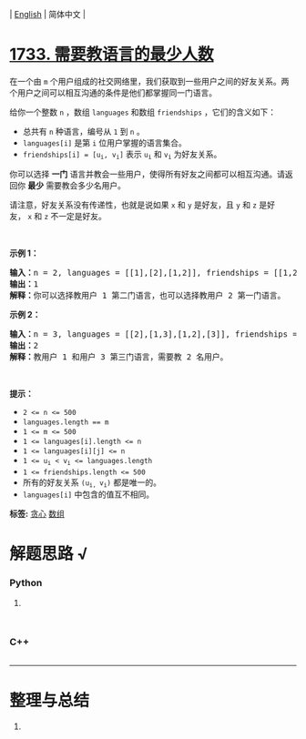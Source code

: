 | [English](README_EN.md) | 简体中文 |

# [1733. 需要教语言的最少人数](https://leetcode.cn/problems/minimum-number-of-people-to-teach)
<p>在一个由 <code>m</code> 个用户组成的社交网络里，我们获取到一些用户之间的好友关系。两个用户之间可以相互沟通的条件是他们都掌握同一门语言。</p>

<p>给你一个整数 <code>n</code> ，数组 <code>languages</code> 和数组 <code>friendships</code> ，它们的含义如下：</p>

<ul>
	<li>总共有 <code>n</code> 种语言，编号从 <code>1</code> 到 <code>n</code> 。</li>
	<li><code>languages[i]</code> 是第 <code>i</code> 位用户掌握的语言集合。</li>
	<li><code>friendships[i] = [u<sub>​​​​​​i</sub>​​​, v<sub>​​​​​​i</sub>]</code> 表示 <code>u<sup>​​​​​</sup><sub>​​​​​​i</sub></code>​​​​​ 和 <code>v<sub>i</sub></code> 为好友关系。</li>
</ul>

<p>你可以选择 <strong>一门</strong> 语言并教会一些用户，使得所有好友之间都可以相互沟通。请返回你 <strong>最少</strong> 需要教会多少名用户。</p>
请注意，好友关系没有传递性，也就是说如果 <code>x</code> 和 <code>y</code> 是好友，且 <code>y</code> 和 <code>z</code> 是好友， <code>x</code> 和 <code>z</code> 不一定是好友。

<p> </p>

<p><strong>示例 1：</strong></p>

<pre>
<b>输入：</b>n = 2, languages = [[1],[2],[1,2]], friendships = [[1,2],[1,3],[2,3]]
<b>输出：</b>1
<b>解释：</b>你可以选择教用户 1 第二门语言，也可以选择教用户 2 第一门语言。
</pre>

<p><strong>示例 2：</strong></p>

<pre>
<b>输入：</b>n = 3, languages = [[2],[1,3],[1,2],[3]], friendships = [[1,4],[1,2],[3,4],[2,3]]
<b>输出：</b>2
<b>解释：</b>教用户 1 和用户 3 第三门语言，需要教 2 名用户。
</pre>

<p> </p>

<p><strong>提示：</strong></p>

<ul>
	<li><code>2 <= n <= 500</code></li>
	<li><code>languages.length == m</code></li>
	<li><code>1 <= m <= 500</code></li>
	<li><code>1 <= languages[i].length <= n</code></li>
	<li><code>1 <= languages[i][j] <= n</code></li>
	<li><code>1 <= u<sub>​​​​​​i</sub> < v<sub>​​​​​​i</sub> <= languages.length</code></li>
	<li><code>1 <= friendships.length <= 500</code></li>
	<li>所有的好友关系 <code>(u<sub>​​​​​i, </sub>v<sub>​​​​​​i</sub>)</code> 都是唯一的。</li>
	<li><code>languages[i]</code> 中包含的值互不相同。</li>
</ul>

**标签:**  [贪心](https://leetcode.cn/tag/greedy) [数组](https://leetcode.cn/tag/array) 
# 解题思路 √

### Python

1. 

```python

```


```python

```

### C++

```cpp

```

---



# 整理与总结

1. 